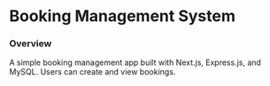 <h1>Booking Management System</h1>
<h3>Overview</h3>
<p>A simple booking management app built with Next.js, Express.js, and MySQL. Users can create and view bookings.</p>
